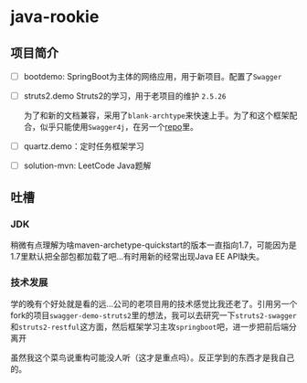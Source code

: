 # java-rookie

## 项目简介

- [ ] bootdemo: SpringBoot为主体的网络应用，用于新项目。配置了`Swagger`

- [ ] struts2.demo Struts2的学习，用于老项目的维护 `2.5.26`
  
    为了和新的文档兼容，采用了`blank-archtype`来快速上手。为了和这个框架配合，似乎只能使用`Swagger4j`，在另一个[repo](https://github.com/FrankScarlet/swagger-demo-struts2)里。

- [ ] quartz.demo：定时任务框架学习
- [ ] solution-mvn: LeetCode Java题解


## 吐槽

### JDK

稍微有点理解为啥maven-archetype-quickstart的版本一直指向1.7，可能因为是1.7里默认把全部包都加载了吧...有时用新的经常出现Java EE API缺失。

### 技术发展

学的晚有个好处就是看的远...公司的老项目用的技术感觉比我还老了。引用另一个fork的项目`swagger-demo-struts2`里的想法，我可以去研究一下`struts2-swagger`和`struts2-restful`这方面，然后框架学习主攻`springboot`吧，进一步把前后端分离开

虽然我这个菜鸟说重构可能没人听（这才是重点吗）。反正学到的东西才是我自己的。